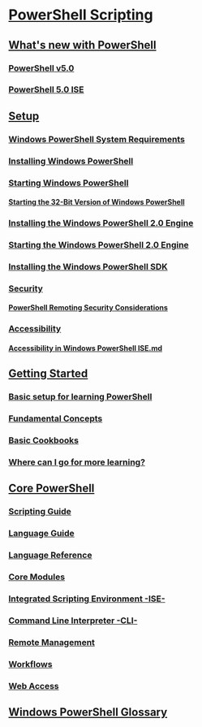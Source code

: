 # [PowerShell Scripting](PowerShell-Scripting.md)

## [What's new with PowerShell](whats-new/What-s-New-With-PowerShell.md)
### [PowerShell v5.0](whats-new/What-s-New-in-Windows-PowerShell-50.md)
### [PowerShell 5.0 ISE](whats-new/What-s-New-in-the-PowerShell-50-ISE.md)

## [Setup](setup/setup-reference.md)
### [Windows PowerShell System Requirements](setup/Windows-PowerShell-System-Requirements.md)
### [Installing Windows PowerShell](setup/Installing-Windows-PowerShell.md)
### [Starting Windows PowerShell](setup/Starting-Windows-PowerShell.md)
#### [Starting the 32-Bit Version of Windows PowerShell](setup/Starting-the-32-Bit-Version-of-Windows-PowerShell.md)
### [Installing the Windows PowerShell 2.0 Engine](setup/Installing-the-Windows-PowerShell-2.0-Engine.md)
### [Starting the Windows PowerShell 2.0 Engine](setup/Starting-the-Windows-PowerShell-2.0-Engine.md)
### [Installing the Windows PowerShell SDK](https://msdn.microsoft.com/en-us/library/ff458115.aspx)
### [Security](setup/security.md)
#### [PowerShell Remoting Security Considerations](setup/WinRMSecurity.md)
### [Accessibility](setup/accessibility.md)
#### [Accessibility in Windows PowerShell ISE.md](setup/Accessibility-in-Windows-PowerShell-ISE.md)

## [Getting Started](Getting-Started-with-Windows-PowerShell.md)
### [Basic setup for learning PowerShell](getting-started/Getting-Ready-to-Use-Windows-PowerShell.md)
### [Fundamental Concepts](getting-started/fundamental-concepts.md)
### [Basic Cookbooks](getting-started/basic-cookbooks.md)
### [Where can I go for more learning?](getting-started/more-powershell-learning.md)

## [Core PowerShell](core-powershell.md)
### [Scripting Guide](scripting-guide.md)
### [Language Guide](language-guide.md)
### [Language Reference](language-reference.md)
### [Core Modules](core-modules.md)
### [Integrated Scripting Environment -ISE-](ise.md)
### [Command Line Interpreter -CLI-](cli.md)
### [Remote Management](remote.md)
### [Workflows](workflows.md)
### [Web Access](web-access.md)
## [Windows PowerShell Glossary](Topic/Windows-PowerShell-Glossary.md)
